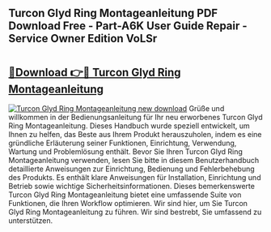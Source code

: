 ## Turcon Glyd Ring Montageanleitung PDF Download Free - Part-A6K User Guide Repair - Service Owner Edition VoLSr

# <h2><a href="http://df6yli.blite.top/?on=Turcon+Glyd+Ring+Montageanleitung">🔗Download 👉🔴 Turcon Glyd Ring Montageanleitung</a></h2>

[![Turcon Glyd Ring Montageanleitung new download](https://i.imgur.com/lujVjoI.png)](http://df6yli.blite.top/?on=Turcon+Glyd+Ring+Montageanleitung)
Grüße und willkommen in der Bedienungsanleitung für Ihr neu erworbenes Turcon Glyd Ring Montageanleitung. Dieses Handbuch wurde speziell entwickelt, um Ihnen zu helfen, das Beste aus Ihrem Produkt herauszuholen, indem es eine gründliche Erläuterung seiner Funktionen, Einrichtung, Verwendung, Wartung und Problemlösung enthält. Bevor Sie Ihren Turcon Glyd Ring Montageanleitung verwenden, lesen Sie bitte in diesem Benutzerhandbuch detaillierte Anweisungen zur Einrichtung, Bedienung und Fehlerbehebung des Produkts. Es enthält klare Anweisungen für Installation, Einrichtung und Betrieb sowie wichtige Sicherheitsinformationen. Dieses bemerkenswerte Turcon Glyd Ring Montageanleitung bietet eine umfassende Suite von Funktionen, die Ihren Workflow optimieren. Wir sind hier, um Sie Turcon Glyd Ring Montageanleitung zu führen. Wir sind bestrebt, Sie umfassend zu unterstützen.
